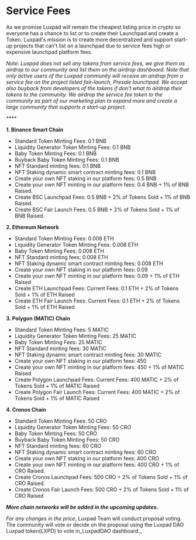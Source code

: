 # Service Fees

As we promise Luxpad will remain the cheapest listing price in crypto so everyone has a chance to list or to create their Launchpad and create a Token. Luxpad's mission is to create more decentralized and support start-up projects that can't list on a launchpad due to service fees high or expensive launchpad platform fees.



_Note: Luxpad does not sell any tokens from service fees, we give them as airdrop to our community and list them on the airdrop dashboard. Note that only active users of the Luxpad community will receive an airdrop from a service fee on the project listed fair-launch, Presale launchpad. We accept also buyback from developers of the tokens if don't what to airdrop their tokens to the community. We airdrop the service fee token to the community as part of our marketing plan to expand more and create a large community that supports a start-up project._

_****_

**1. Binance Smart Chain**

* Standard Token Minting Fees: 0.1 BNB
* Liquidity Generator Token Minting Fees: 0.1 BNB
* Baby Token Minting Fees: 0.1 BNB
* Buyback Baby Token Minting Fees: 0.1 BNB
* NFT Standard minting fees: 0.1 BNB
* NFT Staking dynamic smart contract minting fees:  0.1 BNB
* Create your own NFT staking  in our platform fees: 0.5 BNB&#x20;
* Create your own NFT minting  in our platform fees: 0.4 BNB + 1% of BNB Raised.&#x20;
* Create BSC Launchpad Fees: 0.5 BNB + 2% of Tokens Sold + 1% of BNB Raised.&#x20;
* Create BSC Fair Launch Fees: 0.5 BNB + 2% of Tokens Sold + 1% of BNB Raised.



**2. Ethereum Network**

* Standard Token Minting Fees: 0.008 ETH&#x20;
* Liquidity Generator Token Minting Fees: 0.008 ETH
* Baby Token Minting Fees: 0.008 ETH
* NFT Standard minting fees: 0.008 ETH
* NFT Staking dynamic smart contract minting fees:  0.008 ETH
* Create your own NFT staking  in our platform fees:  0.09&#x20;
* Create your own NFT minting  in our platform fees: 0.09 + 1% of ETH Raised
* Create ETH Launchpad Fees: Current Fees: 0.1 ETH + 2% of Tokens Sold + 1% of ETH Raised
* Create ETH Fair Launch Fees: Current Fees: 0.1 ETH + 2% of Tokens Sold + 1% of ETH Raised



**3. Polygon (MATIC) Chain**

* Standard Token Minting Fees: 5 MATIC
* Liquidity Generator Token Minting Fees: 25 MATIC
* Baby Token Minting Fees: 25 MATIC
* NFT Standard minting fees: 30 MATIC&#x20;
* NFT Staking dynamic smart contract minting fees:  30 MATIC
* Create your own NFT staking  in our platform fees:  450&#x20;
* Create your own NFT minting  in our platform fees: 450 + 1% of MATIC Raised
* Create Polygon Launchpad Fees: Current Fees: 400 MATIC + 2% of Tokens Sold + 1% of MATIC Raised
* Create Polygon Fair Launch Fees: Current Fees: 400 MATIC + 2% of Tokens Sold + 1% of MATIC Raised



**4. Cronos Chain**

* Standard Token Minting Fees: 50 CRO&#x20;
* Liquidity Generator Token Minting Fees: 50 CRO&#x20;
* Baby Token Minting Fees: 50 CRO&#x20;
* Buyback Baby Token Minting Fees: 50 CRO&#x20;
* NFT Standard minting fees: 60 CRO
* NFT Staking dynamic smart contract minting fees: 60 CRO
* Create your own NFT staking  in our platform fees: 400 CRO&#x20;
* Create your own NFT minting  in our platform fees: 400 CRO  + 1% of CRO Raised.
* Create Cronos Launchpad Fees: 500 CRO + 2% of Tokens Sold + 1% of CRO Raised.
* Create Cronos Fair Launch Fees: 500 CRO + 2% of Tokens Sold + 1% of CRO Raised



_**More chain networks will be added in the upcoming updates.**_

_For any changes in the price_, Luxpad Team will conduct proposal voting. The community will vote or decide on the proposal using the Luxpad DAO Luxpad token(LXPD) to vote in_LuxpadDAO dashboard._



